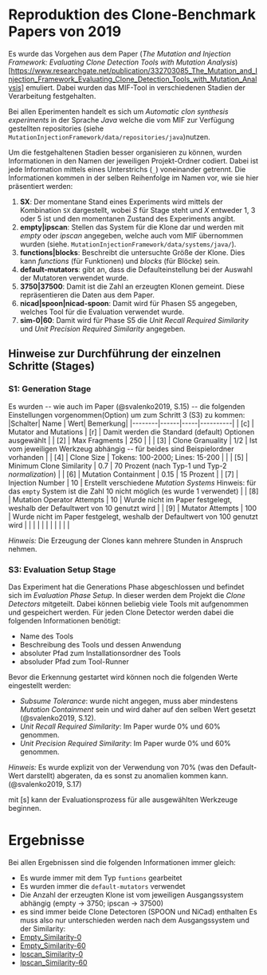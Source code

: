 
# Reproduktion des Clone-Benchmark Papers von 2019

Es wurde das Vorgehen aus dem Paper (*The Mutation and Injection Framework: Evaluating Clone Detection Tools with Mutation Analysis*)[https://www.researchgate.net/publication/332703085_The_Mutation_and_Injection_Framework_Evaluating_Clone_Detection_Tools_with_Mutation_Analysis] emuliert. 
Dabei wurden das MIF-Tool in verschiedenen Stadien der Verarbeitung festgehalten.

Bei allen Eperimenten handelt es sich um *Automatic clon synthesis experiments* in der Sprache *Java* welche die vom MIF zur Verfügung gestellten repositories (siehe `MutationInjectionFramework/data/repositories/java`)nutzen.

Um die festgehaltenen Stadien besser organisieren zu können, wurden Informationen in den Namen der jeweiligen Projekt-Ordner codiert.
Dabei ist jede Information mittels eines Unterstrichs (`_`) voneinander getrennt.
Die Informationen kommen in der selben Reihenfolge im Namen vor, wie sie hier präsentiert werden:
1. **SX**: Der momentane Stand eines Experiments wird mittels der Kombination `SX` dargestellt, wobei _S_ für Stage steht und _X_ entweder 1, 3 oder 5 ist und den momentanen Zustand des Experiments angibt.
2. **empty|ipscan**: Stellen das System für die Klone dar und werden mit _empty_ oder _ipscan_ angegeben, welche auch vom MIF übernommen wurden (siehe. `MutationInjectionFramework/data/systems/java/`).
3. **functions|blocks**: Beschreibt die untersuchte Größe der Klone. Dies kann _functions_ (für Funktionen) und _blocks_ (für Blöcke) sein.
4. **default-mutators**: gibt an, dass die Defaulteinstellung bei der Auswahl der Mutatoren verwendet wurde.
5. **3750|37500**: Damit ist die Zahl an erzeugten Klonen gemeint. Diese repräsentieren die Daten aus dem Paper.
6. **nicad|spoon|nicad-spoon**: Damit wird für Phasen S5 angegeben, welches Tool für die Evaluation verwendet wurde.
7. **sim-0|60**: Damit wird für Phase S5 die *Unit Recall Required Similarity* und *Unit Precision Required Similarity* angegeben. 

## Hinweise zur Durchführung der einzelnen Schritte (Stages)

### S1: Generation Stage
Es wurden -- wie auch im Paper (@svalenko2019, S.15) -- die folgenden Einstellungen vorgenommen(Option) um zum Schritt 3 (S3) zu kommen:
|Schalter| Name | Wert| Bemerkung|
|--------|------|-----|----------|
| [c] | Mutator and Mutations      | [r]                           | Damit werden die Standard (default) Optionen ausgewählt                          |
| [2] | Max Fragments              | 250                           |                                                                                  |
| [3] | Clone Granuality           | 1/2                           | Ist vom jeweiligen Werkzeug abhängig -- für beides sind Beispielordner vorhanden |
| [4] | Clone Size                 | Tokens: 100-2000; Lines: 15-200 |                                                                                  |
| [5] | Minimum Clone Similarity   | 0.7                           | 70 Prozent (nach Typ-1 und Typ-2 *normalization*)                                |
| [6] | Mutation Containment       | 0.15                          | 15 Prozent                                                                       |
| [7] | Injection Number           | 10                            | Erstellt verschiedene *Mutation Systems* Hinweis: für das `empty` System ist die Zahl 10 nicht möglich (es wurde 1 verwendet)                                      |
| [8] | Mutation Operator Attempts | 10                            | Wurde nicht im Paper festgelegt, weshalb der Defaultwert von 10 genutzt wird     |
| [9] | Mutator Attempts           | 100                           | Wurde nicht im Paper festgelegt, weshalb der Defaultwert von 100 genutzt wird    |
|     |                            |                               |                                                                                  |
|     |                            |                               |                                                                                  | 

*Hinweis:* Die Erzeugung der Clones kann mehrere Stunden in Anspruch nehmen.

### S3: Evaluation Setup Stage
Das Experiment hat die Generations Phase abgeschlossen und befindet sich im *Evaluation Phase Setup*.
In dieser werden dem Projekt die *Clone Detectors* mitgeteilt.
Dabei können beliebig viele Tools mit aufgenommen und gespeichert werden.
Für jeden Clone Detector werden dabei die folgenden Informationen benötigt:
- Name des Tools 
- Beschreibung des Tools und dessen Anwendung
- absoluter Pfad zum Installationsordner des Tools
- absoluder Pfad zum Tool-Runner

Bevor die Erkennung gestartet wird können noch die folgenden Werte eingestellt werden:
- *Subsume Tolerance*: wurde nicht angegen, muss aber mindestens *Mutation Containment* sein und wird daher auf den selben Wert gesetzt (@svalenko2019, S.12).
- *Unit Recall Required Similarity*: Im Paper wurde 0% und 60% genommen.
- *Unit Precision Required Similarity*: Im Paper wurde 0% und 60% genommen.

*Hinweis:* Es wurde explizit von der Verwendung von 70% (was den Default-Wert darstellt) abgeraten, da es sonst zu anomalien kommen kann. (@svalenko2019, S.17)

mit [s] kann der Evaluationsprozess für alle ausgewählten Werkzeuge beginnen.

# Ergebnisse 

Bei allen Ergebnissen sind die folgenden Informationen immer gleich:
- Es wurde immer mit dem Typ `funtions` gearbeitet
- Es wurden immer die `default-mutators` verwendet
- Die Anzahl der erzeugten Klone ist vom jeweiligen Ausgangssystem abhängig (empty -> 3750; ipscan -> 37500)
- es sind immer beide Clone Detectoren (SPOON und NiCad) enthalten
Es muss also nur unterschieden werden nach dem Ausgangssystem und der Similarity:
- [Empty_Similarity-0](empty_functions_default-mutators_3750_nicad-spoon_sim-0)
- [Empty_Similarity-60](empty_functions_default-mutators_3750_nicad-spoon_sim-60)
- [Ipscan_Similarity-0](ipscan_functions_default-mutators_37500_nicad-spoon_sim-0)
- [Ipscan_Similarity-60](ipscan_functions_default-mutators_37500_nicad-spoon_sim-60)

